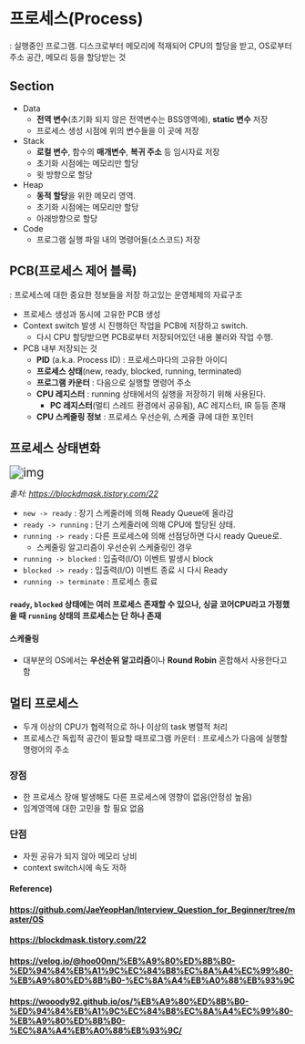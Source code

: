 # 프로세스(Process)

: 실행중인 프로그램. 디스크로부터 메모리에 적재되어 CPU의 할당을 받고, OS로부터 주소 공간, 메모리 등을 할당받는 것



## Section

* Data
  * **전역 변수**(초기화 되지 않은 전역변수는 BSS영역에), **static 변수** 저장
  * 프로세스 생성 시점에 위의 변수들을 이 곳에 저장
* Stack
  * **로컬 변수**, 함수의 **매개변수**, **복귀 주소** 등 임시자료 저장
  * 초기화 시점에는 메모리만 할당
  * 윗 방향으로 할당
* Heap
  * **동적 할당**을 위한 메모리 영역.
  * 초기화 시점에는 메모리만 할당
  * 아래방향으로 할당
* Code
  * 프로그램 실행 파일 내의 명령어들(소스코드) 저장



## PCB(프로세스 제어 블록)

: 프로세스에 대한 중요한 정보들을 저장 하고있는 운영체제의 자료구조

* 프로세스 생성과 동시에 고유한 PCB 생성
* Context switch 발생 시 진행하던 작업을 PCB에 저장하고 switch.
  * 다시 CPU 할당받으면 PCB로부터 저장되어있던 내용 불러와 작업 수행. 
* PCB 내부 저장되는 것
  * **PID** (a.k.a. Process ID) : 프로세스마다의 고유한 아이디
  * **프로세스 상태**(new, ready, blocked, running, terminated)
  * **프로그램 카운터** : 다음으로 실행할 명령어 주소
  * **CPU 레지스터** : running 상태에서의 실행을 저장하기 위해 사용된다.
    * **PC 레지스터**(멀티 스레드 환경에서 공유됨), AC 레지스터, IR 등등 존재
  * **CPU 스케줄링 정보** : 프로세스 우선순위, 스케줄 큐에 대한 포인터



## 프로세스 상태변화

<img src="https://t1.daumcdn.net/cfile/tistory/276F904A595DCF4F23" alt="img" style="zoom:150%;" /> 

*출처: https://blockdmask.tistory.com/22*



* `new -> ready` : 장기 스케줄러에 의해 Ready Queue에 올라감
* `ready -> running` : 단기 스케줄러에 의해 CPU에 할당된 상태.
* `running -> ready` : 다른 프로세스에 의해 선점당하면 다시 ready Queue로.
  * 스케줄링 알고리즘이 우선순위 스케줄링인 경우
* `running -> blocked` : 입출력(I/O) 이벤트 발생시 block
* `blocked -> ready` : 입출력(I/O) 이벤트 종료 시 다시 Ready
* `running -> terminate` : 프로세스 종료



#### `ready`, `blocked` 상태에는 여러 프로세스 존재할 수 있으나, 싱글 코어CPU라고 가정했을 때 `running` 상태의 프로세스는 단 하나 존재



#### 스케줄링

* 대부분의 OS에서는 **우선순위 알고리즘**이나 **Round Robin** 혼합해서 사용한다고 함



## 멀티 프로세스

* 두개 이상의 CPU가 협력적으로 하나 이상의 task 병렬적 처리
* 프로세스간 독립적 공간이 필요할 때프로그램 카운터 : 프로세스가 다음에 실행할 명령어의 주소



### 장점

* 한 프로세스 장애 발생해도 다른 프로세스에 영향이 없음(안정성 높음)
* 임계영역에 대한 고민을 할 필요 없음



### 단점

* 자원 공유가 되지 않아 메모리 낭비
* context switch시에 속도 저하



#### Reference)

#### https://github.com/JaeYeopHan/Interview_Question_for_Beginner/tree/master/OS

#### https://blockdmask.tistory.com/22

#### https://velog.io/@hoo00nn/%EB%A9%80%ED%8B%B0-%ED%94%84%EB%A1%9C%EC%84%B8%EC%8A%A4%EC%99%80-%EB%A9%80%ED%8B%B0-%EC%8A%A4%EB%A0%88%EB%93%9C

#### https://wooody92.github.io/os/%EB%A9%80%ED%8B%B0-%ED%94%84%EB%A1%9C%EC%84%B8%EC%8A%A4%EC%99%80-%EB%A9%80%ED%8B%B0-%EC%8A%A4%EB%A0%88%EB%93%9C/